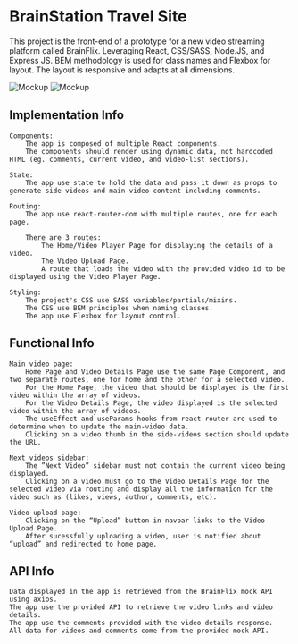 
# BrainStation Travel Site

This project is the front-end of a prototype for a new video streaming platform called BrainFlix.
Leveraging React, CSS/SASS, Node.JS, and Express JS. BEM methodology is used for class names and Flexbox for layout. The layout is responsive and adapts at all dimensions. 

![Mockup]()
![Mockup]()

## Implementation Info

    Components:
        The app is composed of multiple React components.
        The components should render using dynamic data, not hardcoded HTML (eg. comments, current video, and video-list sections).
    
    State:
        The app use state to hold the data and pass it down as props to generate side-videos and main-video content including comments.

    Routing:
        The app use react-router-dom with multiple routes, one for each page.

        There are 3 routes:
            The Home/Video Player Page for displaying the details of a video.
            The Video Upload Page.
            A route that loads the video with the provided video id to be displayed using the Video Player Page.

    Styling:
        The project's CSS use SASS variables/partials/mixins.
        The CSS use BEM principles when naming classes.
        The app use Flexbox for layout control.
    
## Functional Info

    Main video page:
        Home Page and Video Details Page use the same Page Component, and two separate routes, one for home and the other for a selected video.
        For the Home Page, the video that should be displayed is the first video within the array of videos.
        For the Video Details Page, the video displayed is the selected video within the array of videos.
        The useEffect and useParams hooks from react-router are used to determine when to update the main-video data.
        Clicking on a video thumb in the side-videos section should update the URL.

    Next videos sidebar:
        The ”Next Video” sidebar must not contain the current video being displayed.
        Clicking on a video must go to the Video Details Page for the selected video via routing and display all the information for the video such as (likes, views, author, comments, etc).

    Video upload page:
        Clicking on the “Upload” button in navbar links to the Video Upload Page.
        After sucessfully uploading a video, user is notified about “upload” and redirected to home page.
    
## API Info
    Data displayed in the app is retrieved from the BrainFlix mock API using axios.
    The app use the provided API to retrieve the video links and video details.
    The app use the comments provided with the video details response.
    All data for videos and comments come from the provided mock API.

